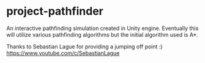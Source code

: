 # project-pathfinder
An interactive pathfinding simulation created in Unity engine.
Eventually this will utilize various pathfinding algorithms but the initial algorithm used is A*.

Thanks to Sebastian Lague for providing a jumping off point :) 
https://www.youtube.com/c/SebastianLague
